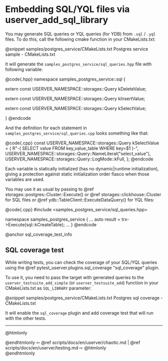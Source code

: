 # Embedding SQL/YQL files via userver_add_sql_library

You may generate SQL queries or YQL queries (for YDB) from `.sql` / `.yql` files.
To do this, call the following cmake function in your CMakeLists.txt:

@snippet samples/postgres_service/CMakeLists.txt Postgres service sample - CMakeLists.txt

It will generate the `samples_postgres_service/sql_queries.hpp` file with following variable:

@code{.hpp}
namespace samples_postgres_service::sql {

extern const USERVER_NAMESPACE::storages::Query kDeleteValue;

extern const USERVER_NAMESPACE::storages::Query kInsertValue;

extern const USERVER_NAMESPACE::storages::Query kSelectValue;

}
@endcode

And the definition for each statement in `samples_postgres_service/sql_queries.cpp` looks something like that:

@code{.cpp}
const USERVER_NAMESPACE::storages::Query kSelectValue = {
    R"-(
    SELECT value FROM key_value_table WHERE key=$1
    )-",
    USERVER_NAMESPACE::storages::Query::NameLiteral("select_value"),
    USERVER_NAMESPACE::storages::Query::LogMode::kFull,
};
@endcode

Each variable is statically initialized (has no dynamic|runtime initialization), giving a protection against static
initialization order fiasco when those variables are used.

You may use it as usual by passing to @ref storages::postgres::Cluster::Execute() or @ref storages::clickhouse::Cluster
for SQL files or @ref ydb::TableClient::ExecuteDataQuery() for YQL files:

@code{.cpp}
#include <samples_postgres_service/sql_queries.hpp>

namespace samples_postgres_service {
    ...
    auto result = trx->Execute(sql::kCreateTable);
    ...
}
@endcode

@anchor sql_coverage_test_info
## SQL coverage test

While writing tests, you can check the coverage of your SQL/YQL queries using the
@ref pytest_userver.plugins.sql_coverage "sql_coverage" plugin.

To use it, you need to pass the target with generated queries to the `userver_testsuite_add_simple` (or `userver_testsuite_add`) function
in your CMakeLists.txt as `SQL_LIBRARY` parameter:

@snippet samples/postgres_service/CMakeLists.txt Postgres sql coverage - CMakeLists.txt

It will enable the `sql_coverage` plugin and add coverage test that will run with the other tests.

----------

@htmlonly <div class="bottom-nav"> @endhtmlonly
⇦ @ref scripts/docs/en/userver/chaotic.md | @ref scripts/docs/en/userver/testing.md ⇨
@htmlonly </div> @endhtmlonly
